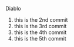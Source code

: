 Diablo

1. this is the 2nd commit
2. this is the 3rd commit
3. this is the 4th commit
4. this is the 5th commit
